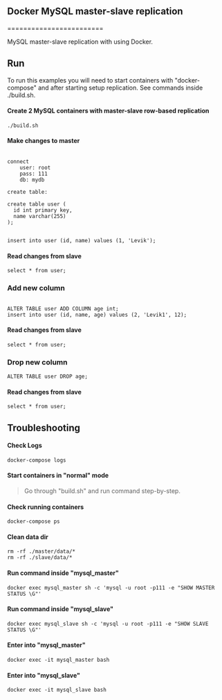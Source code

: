 ## Docker MySQL master-slave replication 
========================

MySQL master-slave replication with using Docker. 

## Run

To run this examples you will need to start containers with "docker-compose" 
and after starting setup replication. See commands inside ./build.sh. 

#### Create 2 MySQL containers with master-slave row-based replication 

```
./build.sh
```

#### Make changes to master

```

connect 
	user: root
	pass: 111
	db: mydb

create table:

create table user (
  id int primary key,
  name varchar(255)
);


insert into user (id, name) values (1, 'Levik');
```

#### Read changes from slave

```
select * from user;
```

### Add new column 

```

ALTER TABLE user ADD COLUMN age int;
insert into user (id, name, age) values (2, 'Levik1', 12);
```


#### Read changes from slave

```
select * from user;
```

### Drop new column 

```
ALTER TABLE user DROP age;
```

#### Read changes from slave

```
select * from user;
```

## Troubleshooting

#### Check Logs

```
docker-compose logs
```

#### Start containers in "normal" mode

> Go through "build.sh" and run command step-by-step.

#### Check running containers

```
docker-compose ps
```

#### Clean data dir

```
rm -rf ./master/data/*
rm -rf ./slave/data/*
```

#### Run command inside "mysql_master"

```
docker exec mysql_master sh -c 'mysql -u root -p111 -e "SHOW MASTER STATUS \G"'
```

#### Run command inside "mysql_slave"

```
docker exec mysql_slave sh -c 'mysql -u root -p111 -e "SHOW SLAVE STATUS \G"'
```

#### Enter into "mysql_master"

```
docker exec -it mysql_master bash
```

#### Enter into "mysql_slave"

```
docker exec -it mysql_slave bash
```
